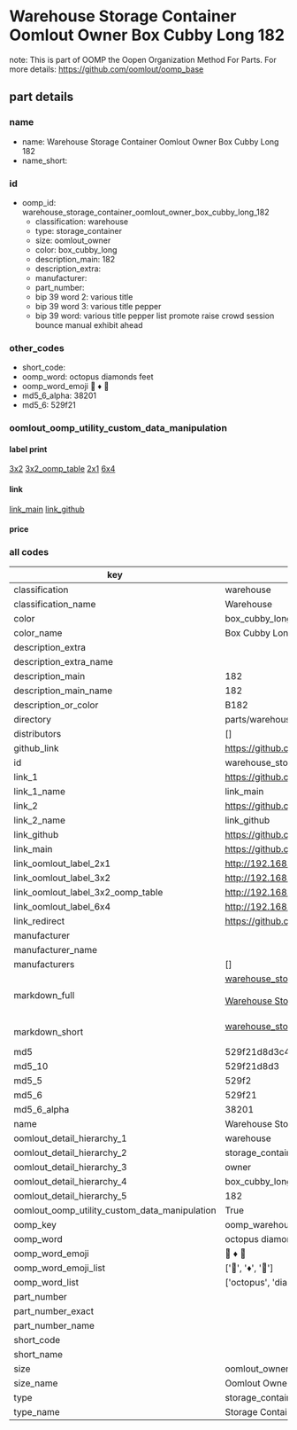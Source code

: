 # Warehouse Storage Container Oomlout Owner Box Cubby Long 182  

note: This is part of OOMP the Oopen Organization Method For Parts. For more details: https://github.com/oomlout/oomp_base

##  part details
  







### name
* name: Warehouse Storage Container Oomlout Owner Box Cubby Long 182
* name_short: 
### id
* oomp_id: warehouse_storage_container_oomlout_owner_box_cubby_long_182
  * classification: warehouse
  * type: storage_container
  * size: oomlout_owner
  * color: box_cubby_long
  * description_main: 182
  * description_extra: 
  * manufacturer: 
  * part_number: 
  * bip 39 word 2: various title
  * bip 39 word 3: various title pepper
  * bip 39 word: various title pepper list promote raise crowd session bounce manual exhibit ahead

### other_codes
* short_code: 
* oomp_word: octopus diamonds feet
* oomp_word_emoji :octopus: :diamonds: :feet:
* md5_6_alpha: 38201
* md5_6: 529f21






### oomlout_oomp_utility_custom_data_manipulation
#### label print
[3x2](http://192.168.1.245:1112/?label=oomp%2038201)
[3x2_oomp_table](http://192.168.1.108:1112/?label=oomp%2038201)
[2x1](http://192.168.1.242:1112/?label=oomp%2038201)
[6x4](http://192.168.1.55:1112/?label=oomp%2038201)    

#### link

[link_main](https://github.com/oomlout/oomlout_oomp_version_1_messy/tree/main/parts/warehouse_storage_container_oomlout_owner_box_cubby_long_182) [link_github](https://github.com/oomlout/oomlout_oomp_version_1_messy/tree/main/parts/warehouse_storage_container_oomlout_owner_box_cubby_long_182)                             

#### price







### all codes 
| key | value |  
| --- | --- |  
| classification | warehouse |  
| classification_name | Warehouse |  
| color | box_cubby_long |  
| color_name | Box Cubby Long |  
| description_extra |  |  
| description_extra_name |  |  
| description_main | 182 |  
| description_main_name | 182 |  
| description_or_color | B182 |  
| directory | parts/warehouse_storage_container_oomlout_owner_box_cubby_long_182 |  
| distributors | [] |  
| github_link | https://github.com/oomlout/oomlout_oomp_part_src/tree/main/parts/warehouse_storage_container_oomlout_owner_box_cubby_long_182 |  
| id | warehouse_storage_container_oomlout_owner_box_cubby_long_182 |  
| link_1 | https://github.com/oomlout/oomlout_oomp_version_1_messy/tree/main/parts/warehouse_storage_container_oomlout_owner_box_cubby_long_182 |  
| link_1_name | link_main |  
| link_2 | https://github.com/oomlout/oomlout_oomp_version_1_messy/tree/main/parts/warehouse_storage_container_oomlout_owner_box_cubby_long_182 |  
| link_2_name | link_github |  
| link_github | https://github.com/oomlout/oomlout_oomp_version_1_messy/tree/main/parts/warehouse_storage_container_oomlout_owner_box_cubby_long_182 |  
| link_main | https://github.com/oomlout/oomlout_oomp_version_1_messy/tree/main/parts/warehouse_storage_container_oomlout_owner_box_cubby_long_182 |  
| link_oomlout_label_2x1 | http://192.168.1.242:1112/?label=oomp%2038201 |  
| link_oomlout_label_3x2 | http://192.168.1.245:1112/?label=oomp%2038201 |  
| link_oomlout_label_3x2_oomp_table | http://192.168.1.108:1112/?label=oomp%2038201 |  
| link_oomlout_label_6x4 | http://192.168.1.55:1112/?label=oomp%2038201 |  
| link_redirect | https://github.com/oomlout/oomlout_oomp_version_1_messy/tree/main/parts/warehouse_storage_container_oomlout_owner_box_cubby_long_182 |  
| manufacturer |  |  
| manufacturer_name |  |  
| manufacturers | [] |  
| markdown_full | [warehouse_storage_container_oomlout_owner_box_cubby_long_182](none)<br>[](none)<br>[Warehouse Storage Container Oomlout Owner Box Cubby Long 182](none)<br><br> |  
| markdown_short | [warehouse_storage_container_oomlout_owner_box_cubby_long_182](none)<br><br> |  
| md5 | 529f21d8d3c4468ac4d6182745f8bf8c |  
| md5_10 | 529f21d8d3 |  
| md5_5 | 529f2 |  
| md5_6 | 529f21 |  
| md5_6_alpha | 38201 |  
| name | Warehouse Storage Container Oomlout Owner Box Cubby Long 182 |  
| oomlout_detail_hierarchy_1 | warehouse |  
| oomlout_detail_hierarchy_2 | storage_container |  
| oomlout_detail_hierarchy_3 | owner |  
| oomlout_detail_hierarchy_4 | box_cubby_long |  
| oomlout_detail_hierarchy_5 | 182 |  
| oomlout_oomp_utility_custom_data_manipulation | True |  
| oomp_key | oomp_warehouse_storage_container_oomlout_owner_box_cubby_long_182 |  
| oomp_word | octopus diamonds feet |  
| oomp_word_emoji | :octopus: :diamonds: :feet: |  
| oomp_word_emoji_list | [':octopus:', ':diamonds:', ':feet:'] |  
| oomp_word_list | ['octopus', 'diamonds', 'feet'] |  
| part_number |  |  
| part_number_exact |  |  
| part_number_name |  |  
| short_code |  |  
| short_name |  |  
| size | oomlout_owner |  
| size_name | Oomlout Owner |  
| type | storage_container |  
| type_name | Storage Container |  
